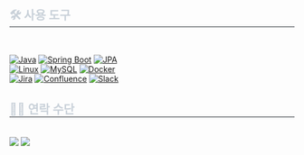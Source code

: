 <div align= "center">
    </div>
    <div style="text-align:left;">   
    <div style="font-weight: 700; font-size: 15px; text-align: left; color: #c9d1d9;">  </div> 
    </div>
    <div style="font-weight: 700; font-size: 15px; text-align: left; color: #c9d1d9;">  </div> 
    <h2 style="border-bottom: 1px solid #21262d; color: #c9d1d9;"> 🛠️ 사용 도구 </h2> <br> 
    <div style="margin: ; text-align: left;" "text-align: left;">

[![Java](https://img.shields.io/badge/Java-6DB33F.svg?style=for-the-badge&logo=java&logoColor=white)](https://www.java.com/)
[![Spring Boot](https://img.shields.io/badge/spring%20boot-6DB33F.svg?style=for-the-badge&logo=spring%20boot&logoColor=white)](https://spring.io/)
[![JPA](https://img.shields.io/badge/JPA-59666C.svg?style=for-the-badge&logo=hibernate&logoColor=BAAE85)](https://spring.io/projects/spring-data-jpa)<br>
[![Linux](https://img.shields.io/badge/linux-f44336.svg?style=for-the-badge&logo=linux&logoColor=white)](https://linux.com/)
[![MySQL](https://img.shields.io/badge/MySQL-4479A1.svg?style=for-the-badge&logo=MySQL&logoColor=black)](https://www.mysql.com/)
[![Docker](https://img.shields.io/badge/docker-2496ED.svg?style=for-the-badge&logo=docker&logoColor=white)](https://www.docker.com/)<br>
[![Jira](https://img.shields.io/badge/jira-0052CC.svg?style=for-the-badge&logo=jira&logoColor=white)](https://www.atlassian.com/software/jira)
[![Confluence](https://img.shields.io/badge/confluence-172B4D.svg?style=for-the-badge&logo=confluence&logoColor=white)](https://www.atlassian.com/software/confluence)
[![Slack](https://img.shields.io/badge/slack-4A154B.svg?style=for-the-badge&logo=slack&logoColor=white)](https://slack.com/)
    </div>
    <div style="text-align: left;">
    <h2 style="border-bottom: 1px solid #21262d; color: #c9d1d9;"> 🧑‍💻 연락 수단  </h2> <br> 
    <div style="text-align: left;"> 
         <a href=https://velog.io/@min0127> <img src="https://img.shields.io/badge/Velog-20C997?style=flat&logo=Velog&logoColor=white&link=https://velog.io/@min0127"></a>
         <a href=mailto:khmgobe@gmail.com> <img src="https://img.shields.io/badge/Gmail-EA4335?style=flat&logo=Gmail&logoColor=white&link=mailto:khmgobe@gmail.com"></a>
          </div> 
    </div>
    <br>
    
    
         
      
           
           
           
           
